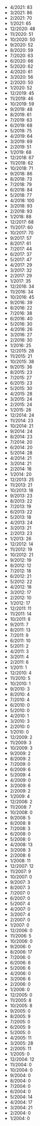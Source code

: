 *  4/2021: 83
*  3/2021: 86
*  2/2021: 70
*  1/2021: 65
*  12/2020: 48
*  11/2020: 51
*  10/2020: 50
*  9/2020: 52
*  8/2020: 59
*  7/2020: 63
*  6/2020: 66
*  5/2020: 62
*  4/2020: 61
*  3/2020: 56
*  2/2020: 50
*  1/2020: 52
*  12/2019: 45
*  11/2019: 46
*  10/2019: 59
*  9/2019: 48
*  8/2019: 61
*  7/2019: 63
*  6/2019: 68
*  5/2019: 75
*  4/2019: 64
*  3/2019: 69
*  2/2019: 51
*  1/2019: 68
*  12/2018: 67
*  11/2018: 62
*  10/2018: 71
*  9/2018: 86
*  8/2018: 73
*  7/2018: 79
*  6/2018: 84
*  5/2018: 77
*  4/2018: 100
*  3/2018: 93
*  2/2018: 93
*  1/2018: 88
*  12/2017: 68
*  11/2017: 60
*  10/2017: 70
*  9/2017: 57
*  8/2017: 61
*  7/2017: 44
*  6/2017: 37
*  5/2017: 47
*  4/2017: 29
*  3/2017: 32
*  2/2017: 29
*  1/2017: 35
*  12/2016: 34
*  11/2016: 34
*  10/2016: 45
*  9/2016: 39
*  8/2016: 22
*  7/2016: 38
*  6/2016: 40
*  5/2016: 30
*  4/2016: 26
*  3/2016: 27
*  2/2016: 30
*  1/2016: 25
*  12/2015: 28
*  11/2015: 21
*  10/2015: 38
*  9/2015: 36
*  8/2015: 23
*  7/2015: 27
*  6/2015: 23
*  5/2015: 30
*  4/2015: 28
*  3/2015: 24
*  2/2015: 24
*  1/2015: 26
*  12/2014: 24
*  11/2014: 23
*  10/2014: 21
*  9/2014: 24
*  8/2014: 23
*  7/2014: 20
*  6/2014: 20
*  5/2014: 28
*  4/2014: 21
*  3/2014: 21
*  2/2014: 18
*  1/2014: 20
*  12/2013: 25
*  11/2013: 21
*  10/2013: 18
*  9/2013: 23
*  8/2013: 22
*  7/2013: 19
*  6/2013: 22
*  5/2013: 18
*  4/2013: 24
*  3/2013: 21
*  2/2013: 23
*  1/2013: 26
*  12/2012: 14
*  11/2012: 19
*  10/2012: 21
*  9/2012: 19
*  8/2012: 12
*  7/2012: 18
*  6/2012: 21
*  5/2012: 22
*  4/2012: 18
*  3/2012: 17
*  2/2012: 10
*  1/2012: 17
*  12/2011: 11
*  11/2011: 14
*  10/2011: 8
*  9/2011: 7
*  8/2011: 13
*  7/2011: 9
*  6/2011: 10
*  5/2011: 2
*  4/2011: 3
*  3/2011: 4
*  2/2011: 6
*  1/2011: 1
*  12/2010: 4
*  11/2010: 5
*  10/2010: 1
*  9/2010: 3
*  8/2010: 4
*  7/2010: 4
*  6/2010: 0
*  5/2010: 0
*  4/2010: 1
*  3/2010: 3
*  2/2010: 0
*  1/2010: 0
*  12/2009: 2
*  11/2009: 3
*  10/2009: 3
*  9/2009: 2
*  8/2009: 2
*  7/2009: 0
*  6/2009: 6
*  5/2009: 4
*  4/2009: 0
*  3/2009: 6
*  2/2009: 2
*  1/2009: 4
*  12/2008: 2
*  11/2008: 7
*  10/2008: 0
*  9/2008: 5
*  8/2008: 8
*  7/2008: 3
*  6/2008: 0
*  5/2008: 0
*  4/2008: 13
*  3/2008: 3
*  2/2008: 6
*  1/2008: 11
*  12/2007: 12
*  11/2007: 9
*  10/2007: 0
*  9/2007: 3
*  8/2007: 3
*  7/2007: 0
*  6/2007: 0
*  5/2007: 4
*  4/2007: 0
*  3/2007: 4
*  2/2007: 0
*  1/2007: 0
*  12/2006: 0
*  11/2006: 5
*  10/2006: 0
*  9/2006: 0
*  8/2006: 17
*  7/2006: 0
*  6/2006: 6
*  5/2006: 6
*  4/2006: 0
*  3/2006: 6
*  2/2006: 0
*  1/2006: 0
*  12/2005: 0
*  11/2005: 8
*  10/2005: 8
*  9/2005: 0
*  8/2005: 9
*  7/2005: 0
*  6/2005: 9
*  5/2005: 0
*  4/2005: 11
*  3/2005: 28
*  2/2005: 11
*  1/2005: 0
*  12/2004: 12
*  11/2004: 0
*  10/2004: 0
*  9/2004: 0
*  8/2004: 0
*  7/2004: 0
*  6/2004: 0
*  5/2004: 14
*  4/2004: 17
*  3/2004: 21
*  2/2004: 0
*  1/2004: 0